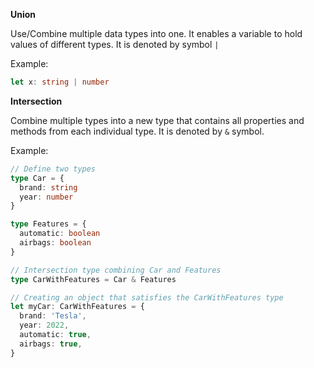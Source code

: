 **Union**

Use/Combine multiple data types into one. It enables a variable to hold values of different types. It is denoted by symbol `|`

Example:

```typescript
let x: string | number
```

**Intersection**

Combine multiple types into a new type that contains all properties and methods from each individual type. It is denoted by `&` symbol.

Example:

```typescript
// Define two types
type Car = {
  brand: string
  year: number
}

type Features = {
  automatic: boolean
  airbags: boolean
}

// Intersection type combining Car and Features
type CarWithFeatures = Car & Features

// Creating an object that satisfies the CarWithFeatures type
let myCar: CarWithFeatures = {
  brand: 'Tesla',
  year: 2022,
  automatic: true,
  airbags: true,
}
```
